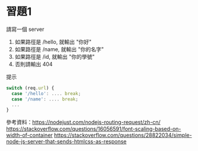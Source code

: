 # 習題1

請寫一個 server

1. 如果路徑是 /hello, 就輸出 "你好"
2. 如果路徑是 /name,  就輸出 "你的名字"
3. 如果路徑是 /id,  就輸出 "你的學號"
4. 否則請輸出 404 

提示

```js
switch (req.url) {
  case '/hello': .... break;
  case '/name': .... break;
  ...
}
```

參考資料：https://nodejust.com/nodejs-routing-request/zh-cn/
         https://stackoverflow.com/questions/16056591/font-scaling-based-on-width-of-container
         https://stackoverflow.com/questions/28822034/simple-node-js-server-that-sends-htmlcss-as-response